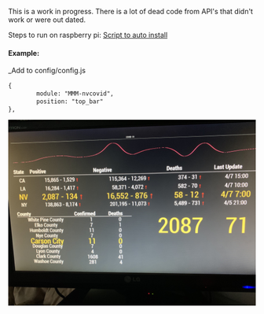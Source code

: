 This is a work in progress.  There is a lot of dead code from API's that didn't work or were out dated. 

Steps to run on raspberry pi:
[Script to auto install](https://github.com/sdetweil/MagicMirror_scripts)

#### Example:
_Add to config/config.js

```
{
        module: "MMM-nvcovid",
        position: "top_bar"
},

```

![Screenshot](screenshot.jpg)
